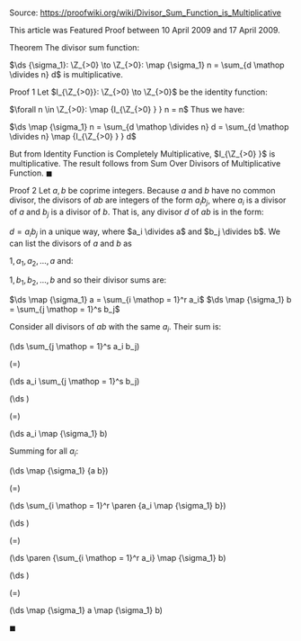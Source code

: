 # 

Source: https://proofwiki.org/wiki/Divisor_Sum_Function_is_Multiplicative

  This article was Featured Proof between 10 April 2009 and 17 April 2009.


Theorem
The divisor sum function:

$\ds {\sigma_1}: \Z_{>0} \to \Z_{>0}: \map {\sigma_1} n = \sum_{d \mathop \divides n} d$
is multiplicative.


Proof 1
Let $I_{\Z_{>0}}: \Z_{>0} \to \Z_{>0}$ be the identity function:

$\forall n \in \Z_{>0}: \map {I_{\Z_{>0} } } n = n$
Thus we have:

$\ds \map {\sigma_1} n = \sum_{d \mathop \divides n} d = \sum_{d \mathop \divides n} \map {I_{\Z_{>0} } } d$

But from Identity Function is Completely Multiplicative, $I_{\Z_{>0} }$ is multiplicative.
The result follows from Sum Over Divisors of Multiplicative Function.
$\blacksquare$


Proof 2
Let $a, b$ be coprime integers.
Because $a$ and $b$ have no common divisor, the divisors of $a b$ are integers of the form $a_i b_j$, where $a_i$ is a divisor of $a$ and $b_j$ is a divisor of $b$.
That is, any divisor $d$ of $a b$ is in the form:

$d = a_i b_j$
in a unique way, where $a_i \divides a$ and $b_j \divides b$.
We can list the divisors of $a$ and $b$ as 

$1, a_1, a_2, \ldots, a$
and:

$1, b_1, b_2, \ldots, b$
and so their divisor sums are:

$\ds \map {\sigma_1} a = \sum_{i \mathop = 1}^r a_i$
$\ds \map {\sigma_1} b = \sum_{j \mathop = 1}^s b_j$

Consider all divisors of $a b$ with the same $a_i$.
Their sum is:














\(\ds \sum_{j \mathop = 1}^s a_i b_j\)

\(=\)







\(\ds a_i \sum_{j \mathop = 1}^s b_j\)




















\(\ds \)

\(=\)







\(\ds a_i \map {\sigma_1} b\)










Summing for all $a_i$:














\(\ds \map {\sigma_1} {a b}\)

\(=\)







\(\ds \sum_{i \mathop = 1}^r \paren {a_i \map {\sigma_1} b}\)




















\(\ds \)

\(=\)







\(\ds \paren {\sum_{i \mathop = 1}^r a_i} \map {\sigma_1} b\)




















\(\ds \)

\(=\)







\(\ds \map {\sigma_1} a \map {\sigma_1} b\)









$\blacksquare$





